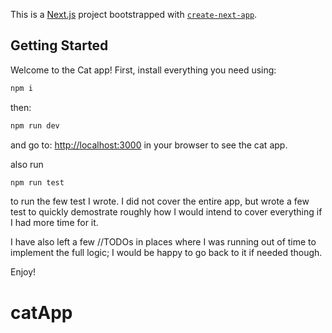 This is a [Next.js](https://nextjs.org) project bootstrapped with [`create-next-app`](https://nextjs.org/docs/app/api-reference/cli/create-next-app).

## Getting Started
Welcome to the Cat app!
First, install everything you need using:

```bash
npm i

```
then: 
```bash
npm run dev
```

and go to: [http://localhost:3000](http://localhost:3000) in your browser to see the cat app.

also run 
```bash
npm run test
```
to run the few test I wrote. I did not cover the entire app, but wrote a few test to quickly demostrate roughly how I would intend to cover everything if I had more time for it.


I have also left a few //TODOs in places where I was running out of time to implement the full logic; I would be happy to go  back to it if needed though.

Enjoy!
# catApp
